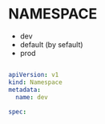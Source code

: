 # NAMESPACE

- dev
- default (by sefault)
- prod


``` yml

apiVersion: v1
kind: Namespace
metadata:
  name: dev
  
spec:

```

